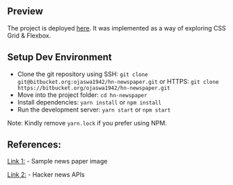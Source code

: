 ## Preview

The project is deployed [here](https://hn-newspaper.ojaswa.com). It was implemented as a way of exploring CSS Grid & Flexbox.

## Setup Dev Environment

- Clone the git repository using SSH: `git clone git@bitbucket.org:ojaswa1942/hn-newspaper.git` or HTTPS: `git clone https://bitbucket.org/ojaswa1942/hn-newspaper.git`
- Move into the project folder: `cd hn-newspaper`
- Install dependencies: `yarn install` or `npm install`
- Run the development server: `yarn start` or `npm start`

Note: Kindly remove `yarn.lock` if you prefer using NPM.


## References:
[Link 1:](https://en.wikipedia.org/wiki/Daily_Worker#/media/File:300306-dailyworker-cover.jpg) - Sample news paper image

[Link 2:](https://hackernews.api-docs.io/v0/overview/introduction) - Hacker news APIs
